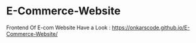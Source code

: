 # E-Commerce-Website
Frontend Of E-com Website 
Have a Look : https://onkarscode.github.io/E-Commerce-Website/
